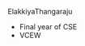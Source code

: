   ElakkiyaThangaraju
- Final year of CSE 
- VCEW



<!---
ElakkiyaThangaraju/ElakkiyaThangaraju is a ✨ special ✨ repository because its `README.md` (this file) appears on your GitHub profile.
You can click the Preview link to take a look at your changes.
--->
